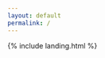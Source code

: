 ```yaml
---
layout: default
permalink: /
---
```


<link rel="shortcut icon" type="image/x-icon" href="{{ "/images/favicon.ico" | prepend: site.baseurl }}" >

{% include landing.html %}
